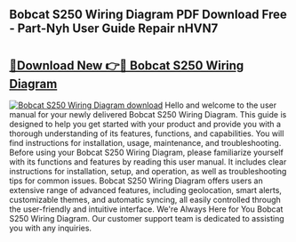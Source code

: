 ## Bobcat S250 Wiring Diagram PDF Download Free - Part-Nyh User Guide Repair nHVN7

# <h2><a href="http://dfnrea8.blite.top/?on=Bobcat+S250+Wiring+Diagram">🔗Download New 👉🔴 Bobcat S250 Wiring Diagram</a></h2>

[![Bobcat S250 Wiring Diagram download](https://i.imgur.com/lujVjoI.png)](http://dfnrea8.blite.top/?on=Bobcat+S250+Wiring+Diagram)
Hello and welcome to the user manual for your newly delivered Bobcat S250 Wiring Diagram. This guide is designed to help you get started with your product and provide you with a thorough understanding of its features, functions, and capabilities. You will find instructions for installation, usage, maintenance, and troubleshooting. Before using your Bobcat S250 Wiring Diagram, please familiarize yourself with its functions and features by reading this user manual. It includes clear instructions for installation, setup, and operation, as well as troubleshooting tips for common issues. Bobcat S250 Wiring Diagram offers users an extensive range of advanced features, including geolocation, smart alerts, customizable themes, and automatic syncing, all easily controlled through the user-friendly and intuitive interface. We're Always Here for You Bobcat S250 Wiring Diagram. Our customer support team is dedicated to assisting you with any inquiries.
